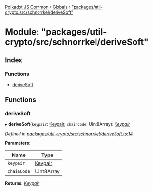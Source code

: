 [Polkadot JS Common](../README.md) › [Globals](../globals.md) › ["packages/util-crypto/src/schnorrkel/deriveSoft"](_packages_util_crypto_src_schnorrkel_derivesoft_.md)

# Module: "packages/util-crypto/src/schnorrkel/deriveSoft"

## Index

### Functions

* [deriveSoft](_packages_util_crypto_src_schnorrkel_derivesoft_.md#derivesoft)

## Functions

###  deriveSoft

▸ **deriveSoft**(`keypair`: [Keypair](../interfaces/_packages_util_crypto_src_types_.keypair.md), `chainCode`: Uint8Array): *[Keypair](../interfaces/_packages_util_crypto_src_types_.keypair.md)*

*Defined in [packages/util-crypto/src/schnorrkel/deriveSoft.ts:14](https://github.com/polkadot-js/common/blob/a0251ff6/packages/util-crypto/src/schnorrkel/deriveSoft.ts#L14)*

**Parameters:**

Name | Type |
------ | ------ |
`keypair` | [Keypair](../interfaces/_packages_util_crypto_src_types_.keypair.md) |
`chainCode` | Uint8Array |

**Returns:** *[Keypair](../interfaces/_packages_util_crypto_src_types_.keypair.md)*
